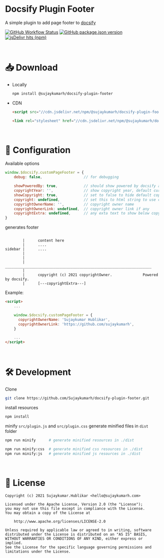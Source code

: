 # Docsify Plugin Footer

A simple plugin to add page footer to [docsify](https://github.com/docsifyjs/docsify/)

[![GitHub Workflow Status](https://img.shields.io/github/workflow/status/sujaykumarh/docsify-plugin-footer/Build%20&%20Publish%20package)](https://github.com/Sujaykumarh/docsify-plugin-footer/actions)
[![GitHub package.json version](https://img.shields.io/github/package-json/v/sujaykumarh/docsify-plugin-footer)](https://www.npmjs.com/package/@sujaykumarh/docsify-plugin-footer)
[![jsDelivr hits (npm)](https://img.shields.io/jsdelivr/npm/hm/@sujaykumarh/docsify-plugin-footer)](https://www.jsdelivr.com/package/npm/@sujaykumarh/docsify-plugin-footer)

<br>

# 📥 Download

- Locally

    ```bash
    npm install @sujaykumarh/docsify-plugin-footer
    ```
- CDN

    ```html
    <script src="//cdn.jsdelivr.net/npm/@sujaykumarh/docsify-plugin-footer@1.x/dist/plugin.min.js"></script>

   <link rel="stylesheet" href="//cdn.jsdelivr.net/npm/@sujaykumarh/docsify-plugin-footer@1.x/dist/plugin.min.css">
    ```

<br>

# 🧰 Configuration

Available options

```js
window.$docsify.customPageFooter = {
    debug: false,                   // for debugging

    showPoweredBy: true,            // should show powered by docsify at right
    copyrightYear: '',              // show copyright year, default current year.
    showCopyright: true,            // set to false to hide default copyright
    copyright: undefined,           // set this to html string to use custom copyrihgt section
    copyrightOwnerName: '',         // copyright owner name
    copyrightOwnerLink: undefined,  // copyright owner link if any
    copyrightExtra: undefined,      // any exta text to show below copyright owner section
}
```

generates footer

```

        |      content here
        |      ....
sidebar |      ....
        |
        |
        |      ___________________________________________________________________
        |
        |      copyright (c) 2021 copyrightOwner.              Powered by docsify.
        |      [---copyrightExtra---]

```

Example:

```html
<script>
    ...

    window.$docsify.customPageFooter = {
      copyrightOwnerName: 'Sujaykumar Hublikar',
      copyrightOwnerLink: 'https://github.com/sujaykumarh',
    }

    ...
</script>
```

<br>

# 🛠️ Development

Clone

```bash
git clone https://github.com/Sujaykumarh/docsify-plugin-footer.git
```

install resources

```bash
npm install
```

minify `src/plugin.js` and `src/plugin.css` generate minified files in `dist` folder

```bash
npm run minify      # generate minified resources in ./dist

npm run minify:css  # generate minified css resources in ./dist
npm run minify:js   # generate minified js resources in ./dist
```

<br>

# 📄 License

```
Copyright (c) 2021 Sujaykumar.Hublikar <hello@sujaykumarh.com>

Licensed under the Apache License, Version 2.0 (the "License");
you may not use this file except in compliance with the License.
You may obtain a copy of the License at

    http://www.apache.org/licenses/LICENSE-2.0

Unless required by applicable law or agreed to in writing, software
distributed under the License is distributed on an "AS IS" BASIS,
WITHOUT WARRANTIES OR CONDITIONS OF ANY KIND, either express or implied.
See the License for the specific language governing permissions and
limitations under the License.
```
